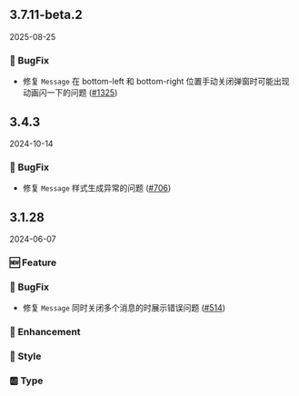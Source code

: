 ## 3.7.11-beta.2
2025-08-25



### 🐞 BugFix

- 修复 `Message` 在 bottom-left 和 bottom-right 位置手动关闭弹窗时可能出现动画闪一下的问题 ([#1325](https://github.com/sheinsight/shineout-next/pull/1325))


## 3.4.3
2024-10-14

### 🐞 BugFix

- 修复 `Message` 样式生成异常的问题 ([#706](https://github.com/sheinsight/shineout-next/pull/706))


## 3.1.28
2024-06-07

### 🆕 Feature

### 🐞 BugFix

- 修复 `Message` 同时关闭多个消息的时展示错误问题 ([#514](https://github.com/sheinsight/shineout-next/pull/514))


### 💎 Enhancement

### 💅 Style

### 🆎 Type





